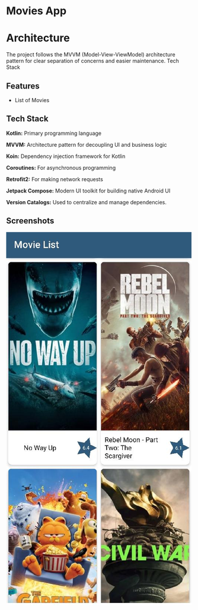 
# Movies App

# Architecture

The project follows the MVVM (Model-View-ViewModel) architecture pattern for clear separation of concerns and easier maintenance.
Tech Stack
    
## Features

- List of Movies

## Tech Stack

**Kotlin:**  Primary programming language

**MVVM:**  Architecture pattern for decoupling UI and business logic

**Koin:**  Dependency injection framework for Kotlin

**Coroutines:**  For asynchronous programming

**Retrofit2:**  For making network requests

**Jetpack Compose:**  Modern UI toolkit for building native Android UI

**Version Catalogs:** Used to centralize and manage dependencies.

## Screenshots


![App Screenshot](https://raw.githubusercontent.com/Safa-NAOUI/Movies-MVVM-Coroutine-Koin-Retrofit2-Jetpack_Compose/main/screenshot/Screenshot_List_of_movies.jpg)
